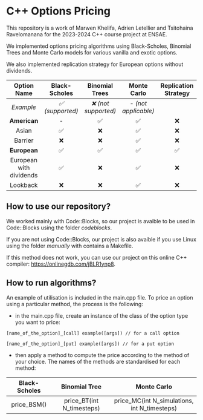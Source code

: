 # C++ Options Pricing

This repository is a work of Marwen Khelifa, Adrien Letellier and Tsitohaina Ravelomanana for the 2023-2024 C++ course project at ENSAE.

We implemented options pricing algorithms using Black-Scholes, Binomial Trees and Monte Carlo models for various vanilla and exotic options.

We also implemented replication strategy for European options without dividends.

| Option Name | Black-Scholes | Binomial Trees | Monte Carlo | Replication Strategy |
|:-----------:|:-------------:|:-------:|:-----------:|:-----------:|
| *Example* | *:white_check_mark: (supported)* | *:x: (not supported)* | *- (not applicable)* | |
| **American** | - | :white_check_mark: | :white_check_mark: | :x: |
| Asian | :white_check_mark: | :x: | :white_check_mark: | :x: |
| Barrier | :x: | :x: | :white_check_mark: | :x: |
| **European** | :white_check_mark: | :white_check_mark: | :white_check_mark: | :white_check_mark: |
| European with dividends | :white_check_mark: | :x: | :white_check_mark: | :x: |
| Lookback | :x: | :x: | :white_check_mark: | :x: |

## How to use our repository?

We worked mainly with Code::Blocks, so our project is avaible to be used in Code::Blocks using the folder *codeblocks*.

If you are not using Code::Blocks, our project is also avaible if you use Linux using the folder *manually* with contains a Makefile.

If this method does not work, you can use our project on this online C++ compiler: https://onlinegdb.com/jBLR1ynp8.

## How to run algorithms?

An example of utilisation is included in the main.cpp file. To price an option using a particular method, the process is the following:

- in the main.cpp file, create an instance of the class of the option type you want to price:
  
```
[name_of_the_option]_[call] example([args]) // for a call option
```

```
[name_of_the_option]_[put] example([args]) // for a put option
```

- then apply a method to compute the price according to the method of your choice. The names of the methods are standardised for each method:

| **Black-Scholes** | **Binomial Tree** | **Monte Carlo** |
|:-----------:|:-------------:|:-------:|
| price_BSM() | price_BT(int N_timesteps) | price_MC(int N_simulations, int N_timesteps) |
